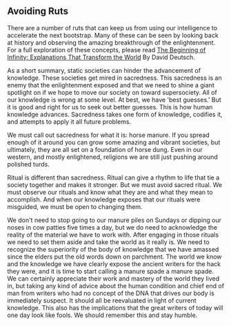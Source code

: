
## Avoiding Ruts

There are a number of ruts that can keep us from using our intelligence to accelerate the next bootstrap. Many of these can be seen by looking back at history and observing the amazing breakthrough of the enlightenment. For a full exploration of these concepts, please read [The Beginning of Infinity: Explanations That Transform the World](http://amzn.to/2jt3xrT) By David Deutsch.

As a short summary, static societies can hinder the advancement of knowledge. These societies get mired in sacredness. This sacredness is an enemy that the enlightenment exposed and that we need to shine a giant spotlight on if we hope to move our society on toward supersociety. All of our knowledge is wrong at some level. At best, we have 'best guesses.' But it is good and right for us to seek out better guesses. This is how human knowledge advances. Sacredness takes one form of knowledge, codifies it, and attempts to apply it all future problems.

We must call out sacredness for what it is: horse manure. If you spread enough of it around you can grow some amazing and vibrant societies, but ultimately, they are all set on a foundation of horse dung. Even in our western, and mostly enlightened, religions we are still just pushing around polished turds.

Ritual is different than sacredness. Ritual can give a rhythm to life that tie a society together and makes it stronger. But we must avoid sacred ritual. We must observe our rituals and know what they are and what they mean to accomplish.  And when our knowledge exposes that our rituals were misguided, we must be open to changing them.

We don't need to stop going to our manure piles on Sundays or dipping our noses in cow patties five times a day, but we do need to acknowledge the reality of the material we have to work with.  After engaging in those rituals we need to set them aside and take the world as it really is. We need to recognize the superiority of the body of knowledge that we have amassed since the elders put the old words down on parchment. The world we know and the knowledge we have clearly expose the ancient writers for the hack they were, and it is time to start calling a manure spade a manure spade.  We can certainly appreciate their work and mastery of the world they lived in, but taking any kind of advice about the human condition and chief end of man from writers who had no concept of the DNA that drives our body is immediately suspect.  It should all be reevaluated in light of current knowledge.  This also has the implications that the great writers of today will one day look like fools.  We should remember this and stay humble.





